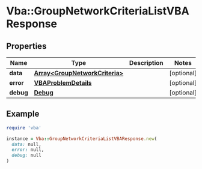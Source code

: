 # Vba::GroupNetworkCriteriaListVBAResponse

## Properties

| Name | Type | Description | Notes |
| ---- | ---- | ----------- | ----- |
| **data** | [**Array&lt;GroupNetworkCriteria&gt;**](GroupNetworkCriteria.md) |  | [optional] |
| **error** | [**VBAProblemDetails**](VBAProblemDetails.md) |  | [optional] |
| **debug** | [**Debug**](Debug.md) |  | [optional] |

## Example

```ruby
require 'vba'

instance = Vba::GroupNetworkCriteriaListVBAResponse.new(
  data: null,
  error: null,
  debug: null
)
```

